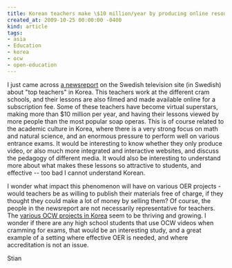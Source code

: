 ```yaml
---
title: Korean teachers make \$10 million/year by producing online resources
created_at: 2009-10-25 00:00:00 -0400
kind: article
tags:
- asia
- Education
- korea
- ocw
- open-education
---
```


I just came across [a
newsreport](http://svtplay.se/v/1679125/larare_tjanar_50_miljoner_i_sydkorea)
on the Swedish television site (in Swedish) about "top teachers" in
Korea. This teachers work at the different cram schools, and their
lessons are also filmed and made available online for a subscription
fee. Some of these teachers have become virtual superstars, making more
than \$10 million per year, and having their lessons viewed by more
people than the most popular soap operas. This is of course related to
the academic culture in Korea, where there is a very strong focus on
math and natural science, and an enormous pressure to perform well on
various entrance exams. It would be interesting to know whether they
only produce video, or also much more integrated and interactive
websites, and discuss the pedagogy of different media. It would also be
interesting to understand more about what makes these lessons so
attractive to students, and effective -- too bad I cannot understand
Korean.

I wonder what impact this phenomenon will have on various OER projects -
would teachers be as willing to publish their materials free of charge,
if they thought they could make a lot of money by selling them? Of
course, the people in the newsreport are not necessarily representative
for teachers. The [various OCW projects in
Korea](http://www.kocw.net/index.html) seem to be thriving and growing.
I wonder if there are any high school students that use OCW videos when
cramming for exams, that would be an interesting study, and a great
example of a setting where effective OER is needed, and where
accreditation is not an issue.

Stian
